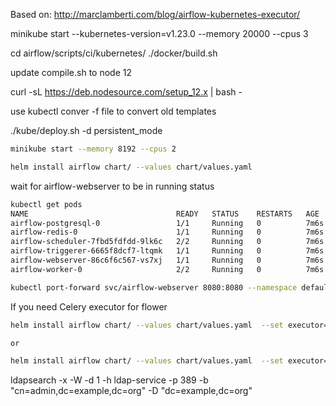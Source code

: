
Based on: http://marclamberti.com/blog/airflow-kubernetes-executor/

 minikube start --kubernetes-version=v1.23.0 --memory 20000 --cpus 3

cd airflow/scripts/ci/kubernetes/
./docker/build.sh 

update compile.sh to node 12

curl -sL https://deb.nodesource.com/setup_12.x | bash -

use kubectl conver -f file to convert old templates

./kube/deploy.sh -d persistent_mode



```bash
minikube start --memory 8192 --cpus 2

helm install airflow chart/ --values chart/values.yaml
```
wait for airflow-webserver to be in running status

```bash
kubectl get pods
NAME                                 READY   STATUS    RESTARTS   AGE
airflow-postgresql-0                 1/1     Running   0          7m6s
airflow-redis-0                      1/1     Running   0          7m6s
airflow-scheduler-7fbd5fdfdd-9lk6c   2/2     Running   0          7m6s
airflow-triggerer-6665f8dcf7-ltqmk   1/1     Running   0          7m6s
airflow-webserver-86c6f6c567-vs7xj   1/1     Running   0          7m6s
airflow-worker-0                     2/2     Running   0          7m6s

```

```bash
kubectl port-forward svc/airflow-webserver 8080:8080 --namespace default

```

If you need Celery executor for flower

```bash
helm install airflow chart/ --values chart/values.yaml  --set executor=CeleryExecutor --set workers.persistence.size=1Gi

or 

helm install airflow chart/ --values chart/values.yaml  --set executor=CeleryKubernetesExecutor --set workers.persistence.size=1Gi

```

 ldapsearch -x -W -d 1 -h ldap-service -p 389 -b "cn=admin,dc=example,dc=org" -D "dc=example,dc=org"


